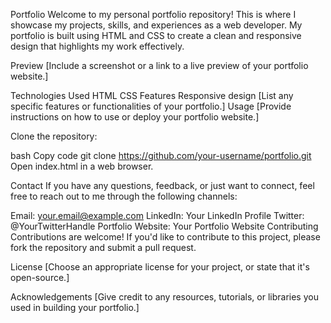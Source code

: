 Portfolio
Welcome to my personal portfolio repository! This is where I showcase my projects, skills, and experiences as a web developer. My portfolio is built using HTML and CSS to create a clean and responsive design that highlights my work effectively.

Preview
[Include a screenshot or a link to a live preview of your portfolio website.]

Technologies Used
HTML
CSS
Features
Responsive design
[List any specific features or functionalities of your portfolio.]
Usage
[Provide instructions on how to use or deploy your portfolio website.]

Clone the repository:

bash
Copy code
git clone https://github.com/your-username/portfolio.git
Open index.html in a web browser.

Contact
If you have any questions, feedback, or just want to connect, feel free to reach out to me through the following channels:

Email: your.email@example.com
LinkedIn: Your LinkedIn Profile
Twitter: @YourTwitterHandle
Portfolio Website: Your Portfolio Website
Contributing
Contributions are welcome! If you'd like to contribute to this project, please fork the repository and submit a pull request.

License
[Choose an appropriate license for your project, or state that it's open-source.]

Acknowledgements
[Give credit to any resources, tutorials, or libraries you used in building your portfolio.]

